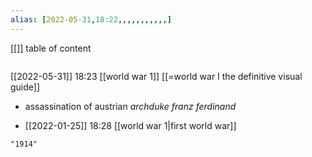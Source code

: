 ```yaml
---
alias: [2022-05-31,18:22,,,,,,,,,,,]
---
```

[[]]
table of content
```toc
```
[[2022-05-31]] 18:23 [[world war 1]] [[=world war I the definitive visual guide]]
- assassination of austrian *archduke franz ferdinand*

- [[2022-01-25]] 18:28
[[world war 1|first world war]]
```query
"1914"
```